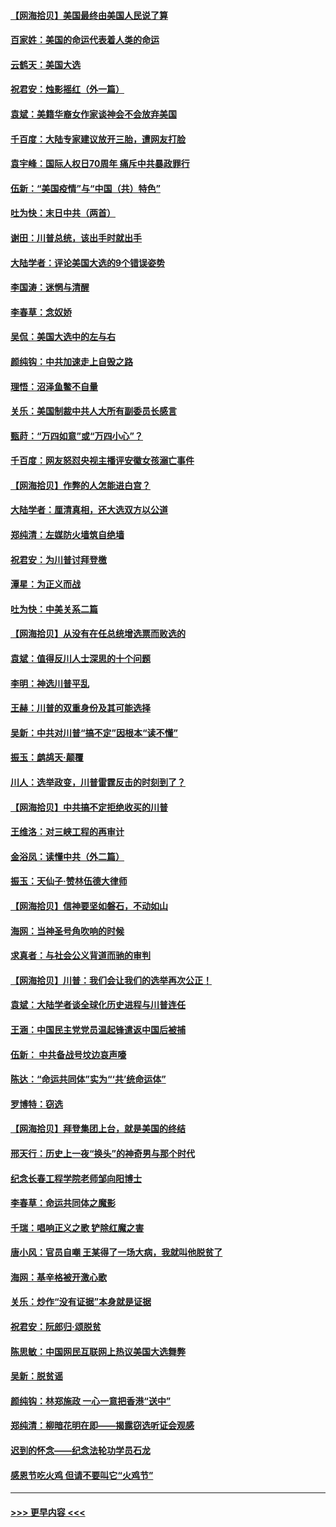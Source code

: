 #### [【网海拾贝】美国最终由美国人民说了算](../pages/nsc993/n12617255.md?t=12140502) 
#### [百家姓：美国的命运代表着人类的命运](../pages/nsc993/n12615838.md?t=12140502) 
#### [云鹤天：美国大选](../pages/nsc993/n12615994.md?t=12140502) 
#### [祝君安：烛影摇红（外一篇）](../pages/nsc993/n12615975.md?t=12140502) 
#### [袁斌：美籍华裔女作家谈神会不会放弃美国](../pages/nsc993/n12615263.md?t=12140502) 
#### [千百度：大陆专家建议放开三胎，遭网友打脸](../pages/nsc993/n12614456.md?t=12140502) 
#### [袁宇峰：国际人权日70周年 痛斥中共暴政罪行](../pages/nsc993/n12611965.md?t=12140502) 
#### [伍新：“美国疫情”与“中国（共）特色”](../pages/nsc993/n12611463.md?t=12140502) 
#### [吐为快：末日中共（两首）](../pages/nsc993/n12611461.md?t=12140502) 
#### [谢田：川普总统，该出手时就出手](../pages/nsc993/n12610905.md?t=12140502) 
#### [大陆学者：评论美国大选的9个错误姿势](../pages/nsc993/n12609586.md?t=12140502) 
#### [李国涛：迷惘与清醒](../pages/nsc993/n12607532.md?t=12140502) 
#### [李春草：念奴娇](../pages/nsc993/n12607083.md?t=12140502) 
#### [吴侃：美国大选中的左与右](../pages/nsc993/n12607054.md?t=12140502) 
#### [颜纯钩：中共加速走上自毁之路](../pages/nsc993/n12606473.md?t=12140502) 
#### [理悟：沼泽鱼鳖不自量](../pages/nsc993/n12606454.md?t=12140502) 
#### [关乐：美国制裁中共人大所有副委员长感言](../pages/nsc993/n12606442.md?t=12140502) 
#### [甄莳：“万四如意”或“万四小心”？](../pages/nsc993/n12606091.md?t=12140502) 
#### [千百度：网友怒怼央视主播评安徽女孩溺亡事件](../pages/nsc993/n12605370.md?t=12140502) 
#### [【网海拾贝】作弊的人怎能进白宫？](../pages/nsc993/n12603546.md?t=12140502) 
#### [大陆学者：厘清真相，还大选双方以公道](../pages/nsc993/n12603475.md?t=12140502) 
#### [郑纯清：左媒防火墙筑自绝墙](../pages/nsc993/n12602226.md?t=12140502) 
#### [祝君安：为川普讨拜登檄](../pages/nsc993/n12602199.md?t=12140502) 
#### [潭星：为正义而战](../pages/nsc993/n12600926.md?t=12140502) 
#### [吐为快：中美关系二篇](../pages/nsc993/n12600908.md?t=12140502) 
#### [【网海拾贝】从没有在任总统增选票而败选的](../pages/nsc993/n12600435.md?t=12140502) 
#### [袁斌：值得反川人士深思的十个问题](../pages/nsc993/n12600332.md?t=12140502) 
#### [李明：神选川普平乱](../pages/nsc993/n12599751.md?t=12140502) 
#### [王赫：川普的双重身份及其可能选择](../pages/nsc993/n12599723.md?t=12140502) 
#### [吴新：中共对川普“搞不定”因根本“读不懂”](../pages/nsc993/n12599502.md?t=12140502) 
#### [振玉：鹧鸪天‧颠覆](../pages/nsc993/n12599494.md?t=12140502) 
#### [川人：选举政变，川普雷霆反击的时刻到了？](../pages/nsc993/n12599291.md?t=12140502) 
#### [【网海拾贝】中共搞不定拒绝收买的川普](../pages/nsc993/n12598955.md?t=12140502) 
#### [王维洛：对三峡工程的再审计](../pages/nsc993/n12598436.md?t=12140502) 
#### [金浴凤：读懂中共（外二篇）](../pages/nsc993/n12597943.md?t=12140502) 
#### [振玉：天仙子‧赞林伍德大律师](../pages/nsc993/n12597929.md?t=12140502) 
#### [【网海拾贝】信神要坚如磐石，不动如山](../pages/nsc993/n12597901.md?t=12140502) 
#### [海网：当神圣号角吹响的时候](../pages/nsc993/n12595891.md?t=12140502) 
#### [求真者：与社会公义背道而驰的审判](../pages/nsc993/n12595868.md?t=12140502) 
#### [【网海拾贝】川普：我们会让我们的选举再次公正！](../pages/nsc993/n12594930.md?t=12140502) 
#### [袁斌：大陆学者谈全球化历史进程与川普连任](../pages/nsc993/n12594690.md?t=12140502) 
#### [王涵：中国民主党党员温起锋遣返中国后被捕](../pages/nsc993/n12594540.md?t=12140502) 
#### [伍新： 中共备战号坟边哀声嚎](../pages/nsc993/n12593086.md?t=12140502) 
#### [陈达：“命运共同体”实为“‘共’统命运体”](../pages/nsc993/n12590865.md?t=12140502) 
#### [罗博特：窃选](../pages/nsc993/n12590619.md?t=12140502) 
#### [【网海拾贝】拜登集团上台，就是美国的终结](../pages/nsc993/n12589725.md?t=12140502) 
#### [邢天行：历史上一夜“换头”的神奇男与那个时代](../pages/nsc993/n12589424.md?t=12140502) 
#### [纪念长春工程学院老师邹向阳博士](../pages/nsc993/n12585390.md?t=12140502) 
#### [李春草：命运共同体之魔影](../pages/nsc993/n12585026.md?t=12140502) 
#### [千瑞：唱响正义之歌 铲除红魔之害](../pages/nsc993/n12585002.md?t=12140502) 
#### [唐小风：官员自嘲 王某得了一场大病，我就叫他脱贫了](../pages/nsc993/n12584981.md?t=12140502) 
#### [海网：基辛格被开激心歌](../pages/nsc993/n12584946.md?t=12140502) 
#### [关乐：炒作“没有证据”本身就是证据](../pages/nsc993/n12583146.md?t=12140502) 
#### [祝君安：阮郎归‧颂脱贫](../pages/nsc993/n12583119.md?t=12140502) 
#### [陈思敏：中国网民互联网上热议美国大选舞弊](../pages/nsc993/n12582845.md?t=12140502) 
#### [吴新：脱贫谣](../pages/nsc993/n12580839.md?t=12140502) 
#### [颜纯钩：林郑施政 一心一意把香港“送中”](../pages/nsc993/n12580805.md?t=12140502) 
#### [郑纯清：柳暗花明在即——揭露窃选听证会观感](../pages/nsc993/n12580795.md?t=12140502) 
#### [迟到的怀念——纪念法轮功学员石龙](../pages/nsc993/n12580245.md?t=12140502) 
#### [感恩节吃火鸡  但请不要叫它“火鸡节”](../pages/nsc993/n12580252.md?t=12140502) 

----
#### [ >>> 更早内容 <<< ](../indexes/nsc993-earlier.md)
